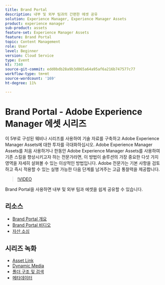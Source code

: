 ```yaml
---
title: Brand Portal
description: 내부 및 외부 팀과의 간편한 에셋 공유
solution: Experience Manager, Experience Manager Assets
product: experience manager
sub-product: assets
feature-set: Experience Manager Assets
feature: Brand Portal
topic: Content Management
role: User
level: Beginner
version: Cloud Service
type: Event
kt: 7340
source-git-commit: edd0bdb28a9b3d065a64a95af6a216b747577c77
workflow-type: tm+mt
source-wordcount: '169'
ht-degree: 11%

---
```


# Brand Portal - Adobe Experience Manager 에셋 시리즈

이 5부로 구성된 웨비나 시리즈를 사용하여 기술 자료를 구축하고 Adobe Experience Manager Assets에 대한 투자를 극대화하십시오. Adobe Experience Manager Assets를 처음 사용하거나 한동안 Adobe Experience Manager Assets를 사용하여 기존 스킬을 향상시키고자 하는 전문가라면, 이 방법이 솔루션의 가장 중요한 다섯 가지 영역을 자세히 살펴볼 수 있는 이상적인 방법입니다. Adobe 전문가는 기본 사항을 검토하고 즉시 적용할 수 있는 실행 가능한 다음 단계를 남겨주는 고급 통찰력을 제공합니다.

>[!VIDEO](https://video.tv.adobe.com/v/332133/?quality=12&learn=on&hidetitle=true)

Brand Portal을 사용하면 내부 및 외부 팀과 에셋을 쉽게 공유할 수 있습니다.

## 리소스

* [Brand Portal 개요](https://experienceleague.adobe.com/docs/experience-manager-brand-portal/using/introduction/brand-portal.html)
* [Brand Portal 비디오](https://experienceleague.adobe.com/docs/experience-manager-learn/assets/sharing/brand-portal/brand-portal.html)
* [자산 소싱](https://experienceleague.adobe.com/docs/experience-manager-brand-portal/using/asset-sourcing-in-brand-portal/brand-portal-asset-sourcing.html)

## 시리즈 녹화

* [Asset Link](asset-link.md)
* [Dynamic Media](dynamic-media.md)
* [폴더 구조 및 검색](folder-structure-search.md)
* [메타데이터](metadata.md)
